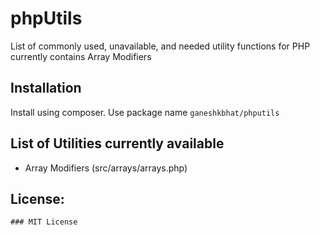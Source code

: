 # phpUtils
List of commonly used, unavailable, and needed utility functions for PHP currently contains Array Modifiers 

## Installation

Install using composer. Use package name `ganeshkbhat/phputils`

## List of Utilities currently available

- Array Modifiers (src/arrays/arrays.php)


## License: 
    ### MIT License